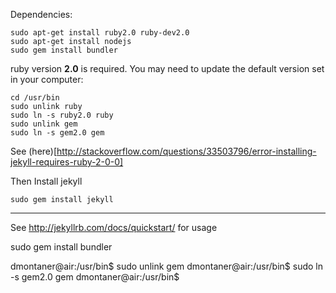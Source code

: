 Dependencies:

    sudo apt-get install ruby2.0 ruby-dev2.0
    sudo apt-get install nodejs
    sudo gem install bundler
    
ruby version __2.0__ is required. You may need to update the default version set in your computer:

    cd /usr/bin
    sudo unlink ruby
    sudo ln -s ruby2.0 ruby
    sudo unlink gem
    sudo ln -s gem2.0 gem
    
See (here)[http://stackoverflow.com/questions/33503796/error-installing-jekyll-requires-ruby-2-0-0]


Then Install jekyll

    sudo gem install jekyll 

----

See <http://jekyllrb.com/docs/quickstart/> for usage


sudo gem install bundler

dmontaner@air:/usr/bin$ sudo unlink gem
dmontaner@air:/usr/bin$ sudo ln -s gem2.0 gem
dmontaner@air:/usr/bin$ 
